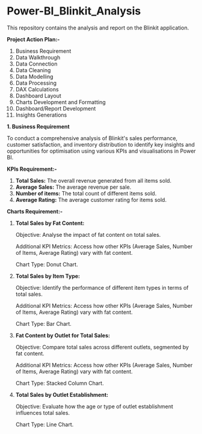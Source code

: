 # Power-BI_Blinkit_Analysis
This repository contains the analysis and report on the Blinkit application.

**Project Action Plan:-**
1. Business Requirement
2. Data Walkthrough
3. Data Connection
4. Data Cleaning
5. Data Modelling
6. Data Processing
7. DAX Calculations
8. Dashboard Layout
9. Charts Development and Formatting
10. Dashboard/Report Development
11. Insights Generations

**1. Business Requirement**

To conduct a comprehensive analysis of Blinkit's sales performance, customer satisfaction, and inventory distribution to identify key insights and opportunities for optimisation using various KPIs and visualisations in Power BI.

**KPIs Requirement:-**
1. **Total Sales:** The overall revenue generated from all items sold.
2. **Average Sales:** The average revenue per sale.
3. **Number of items:** The total count of different items sold.
4. **Average Rating:** The average customer rating for items sold.

**Charts Requirement:-**
1. **Total Sales by Fat Content:**

      Objective: Analyse the impact of fat content on total sales.
   
      Additional KPI Metrics: Access how other KPIs (Average Sales, Number of Items, Average Rating) vary with fat content.
   
      Chart Type: Donut Chart.
   
3. **Total Sales by Item Type:**
   
      Objective: Identify the performance of different item types in terms of total sales.
   
      Additional KPI Metrics: Access how other KPIs (Average Sales, Number of Items, Average Rating) vary with fat content.
   
      Chart Type: Bar Chart.
   
5. **Fat Content by Outlet for Total Sales:**

      Objective: Compare total sales across different outlets, segmented by fat content.
   
      Additional KPI Metrics: Access how other KPIs (Average Sales, Number of Items, Average Rating) vary with fat content.
   
      Chart Type: Stacked Column Chart.
   
7. **Total Sales by Outlet Establishment:**
   
      Objective: Evaluate how the age or type of outlet establishment influences total sales.
   
      Chart Type: Line Chart.
